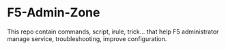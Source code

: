 # F5-Admin-Zone
This repo contain commands, script, irule, trick... that help F5 administrator manage service, troubleshooting, improve configuration.
